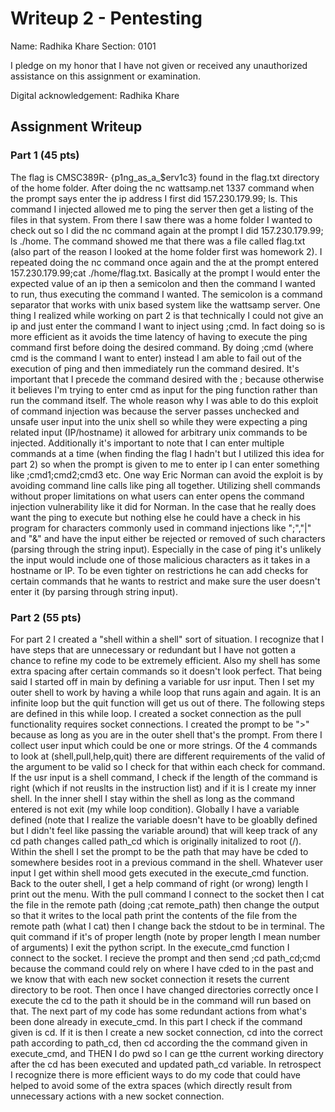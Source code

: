 # Writeup 2 - Pentesting

Name: Radhika Khare
Section: 0101

I pledge on my honor that I have not given or received any unauthorized assistance on this assignment or examination.

Digital acknowledgement: Radhika Khare

## Assignment Writeup

### Part 1 (45 pts)

The flag is CMSC389R- {p1ng_as_a_$erv1c3} found in the flag.txt directory of the home folder. After doing the nc wattsamp.net 1337 command when the prompt says enter the ip address I first did 157.230.179.99; ls. This command I injected allowed me to ping the server then get a listing of the files in that system. From there I saw there was a home folder I wanted to check out so I did the nc command again at the prompt I did 157.230.179.99; ls ./home. The command showed me that there was a file called flag.txt (also part of the reason I looked at the home folder first was homework 2). I repeated doing the nc command once again and the at the prompt entered 157.230.179.99;cat ./home/flag.txt. Basically at the prompt I would enter the expected value of an ip then a semicolon and then the command I wanted to run, thus executing the command I wanted. The semicolon is a command separator that works with unix based system like the wattsamp server. One thing I realized while working on part 2 is that technically I could not give an ip and just enter the command I want to inject using ;cmd. In fact doing so is more efficient as it avoids the time latency of having to execute the ping command first before doing the desired command. By doing ;cmd (where cmd is the command I want to enter) instead I am able to fail out of the execution of ping and then immediately run the command desired. It's important that I precede the command desired with the ; because otherwise it believes I'm trying to enter cmd as input for the ping function rather than run the command itself. The whole reason why I was able to do this exploit of command injection was because the server passes unchecked and unsafe user input into the unix shell so while they were expecting a ping related input (IP/hostname) it allowed for arbitrary unix commands to be injected. Additionally it's important to note that I can enter multiple commands at a time (when finding the flag I hadn't but I utilized this idea for part 2) so when the prompt is given to me to enter ip I can enter something like ;cmd1;cmd2;cmd3 etc. One way Eric Norman can avoid the exploit is by avoiding command line calls like ping all together. Utilizing shell commands without proper limitations on what users can enter opens the command injection vulnerability like it did for Norman. In the case that he really does want the ping to execute but nothing else he could have a check in his program for characters commonly used in command injections like ";","|" and "&" and have the input either be rejected or removed of such characters (parsing through the string input). Especially in the case of ping it's unlikely the input would include one of those malicious characters as it takes in a hostname or IP. To be even tighter on restrictions he can add checks for certain commands that he wants to restrict and make sure the user doesn't enter it (by parsing through string input).
### Part 2 (55 pts)

For part 2 I created a "shell within a shell" sort of situation. I recognize that I have steps that are unnecessary or redundant but I have not gotten a chance to refine my code to be extremely efficient. Also my shell has some extra spacing after certain commands so it doesn't look perfect. That being said I started off in main by defining a variable for usr input. Then I set my outer shell to work by having a while loop that runs again and again. It is an infinite loop but the quit function will get us out of there. The following steps are defined in this while loop. I created a socket connection as the pull functionality requires socket connections. I created the prompt to be ">" because as long as you are in the outer shell that's the prompt. From there I collect user input which could be one or more strings. Of the 4 commands to look at (shell,pull,help,quit) there are different requirements of the valid of the argument to be valid so I check for that within each check for command. If the usr input is a shell command, I check if the length of the command is right (which if not reuslts in the instruction list) and if it is I create my inner shell. In the inner shell I stay within the shell as long as the command entered is not exit (my while loop condition). Globally I have a variable defined (note that I realize the variable doesn't have to be gloablly defined but I didn't feel like passing the variable around) that will keep track of any cd path changes called path_cd which is originally initalized to root (/). Within the shell I set the prompt to be the path that may have be cded to somewhere besides root in a previous command in the shell. Whatever user input I get within shell mood gets executed in the execute_cmd function. Back to the outer shell, I get a help command of right (or wrong) length I print out the menu. With the pull command I connect to the socket then I cat the file in the remote path (doing ;cat remote_path) then change the output so that it writes to the local path print the contents of the file from the remote path (what I cat) then I change back the stdout to be in terminal. The quit command if it's of proper length (note by proper length I mean number of arguments) I exit the python script. In the execute_cmd function I connect to the socket. I recieve the prompt and then send ;cd path_cd;cmd because the command could rely on where I have cded to in the past and we know that with each new socket connection it resets the current directory to be root. Then once I have changed directories correctly once I execute the cd to the path it should be in the command will run based on that. The next part of my code has some redundant actions from what's been done already in execute_cmd. In this part I check if the command given is cd. If it is then I create a new socket connection, cd into the correct path according to path_cd, then cd according the the command given in execute_cmd, and THEN I do pwd so I can ge tthe current working directory after the cd has been executed and updated path_cd variable. In retrospect I recognize there is more efficient ways to do my code that could have helped to avoid some of the extra spaces (which directly result from unnecessary actions with a new socket connection.
